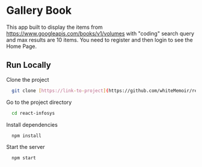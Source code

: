 
# Gallery Book
This app built to display the items from https://www.googleapis.com/books/v1/volumes with "coding" search query and max results are 10 items. You need to register and then login to see the Home Page.


## Run Locally

Clone the project

```bash
  git clone [https://link-to-project](https://github.com/whiteMemoir/react-infosys.git)
```

Go to the project directory

```bash
  cd react-infosys
```

Install dependencies

```bash
  npm install
```

Start the server

```bash
  npm start
```

